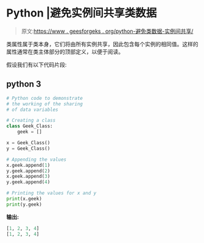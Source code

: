# Python |避免实例间共享类数据

> 原文:[https://www . geesforgeks . org/python-避免类数据-实例间共享/](https://www.geeksforgeeks.org/python-avoiding-class-data-shared-among-the-instances/)

类属性属于类本身，它们将由所有实例共享，因此包含每个实例的相同值。这样的属性通常在类主体部分的顶部定义，以便于阅读。

假设我们有以下代码片段:

## python 3

```py
# Python code to demonstrate
# the working of the sharing
# of data variables

# Creating a class
class Geek_Class:
    geek = []

x = Geek_Class()
y = Geek_Class()

# Appending the values
x.geek.append(1)
y.geek.append(2)
x.geek.append(3)
y.geek.append(4)

# Printing the values for x and y
print(x.geek)
print(y.geek)
```

**输出:**

```py
[1, 2, 3, 4]
[1, 2, 3, 4]
```